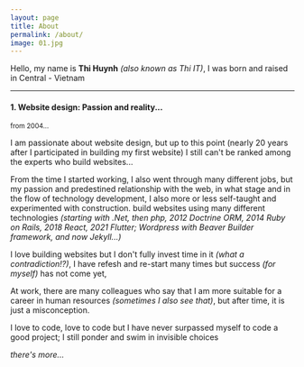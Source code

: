 ```yaml
---
layout: page
title: About
permalink: /about/
image: 01.jpg
---
```


Hello, my name is **Thi Huynh** _(also known as Thi IT)_, I was born and raised in Central - Vietnam

***

#### 1. Website design: Passion and reality...
<small>from 2004...</small>

I am passionate about website design, but up to this point (nearly 20 years after I participated in building my first website) I still can't be ranked among the experts who build websites...

From the time I started working, I also went through many different jobs, but my passion and predestined relationship with the web, in what stage and in the flow of technology development, I also more or less self-taught and experimented with construction. build websites using many different technologies _(starting with .Net, then php, 2012 Doctrine ORM, 2014 Ruby on Rails, 2018 React, 2021 Flutter; Wordpress with Beaver Builder framework, and now Jekyll...)_

I love building websites but I don't fully invest time in it _(what a contradiction!?)_, I have refesh and re-start many times but success _(for myself)_ has not come yet,

At work, there are many colleagues who say that I am more suitable for a career in human resources _(sometimes I also see that)_, but after time, it is just a misconception.

I love to code, love to code but I have never surpassed myself to code a good project; I still ponder and swim in invisible choices

_there's more..._